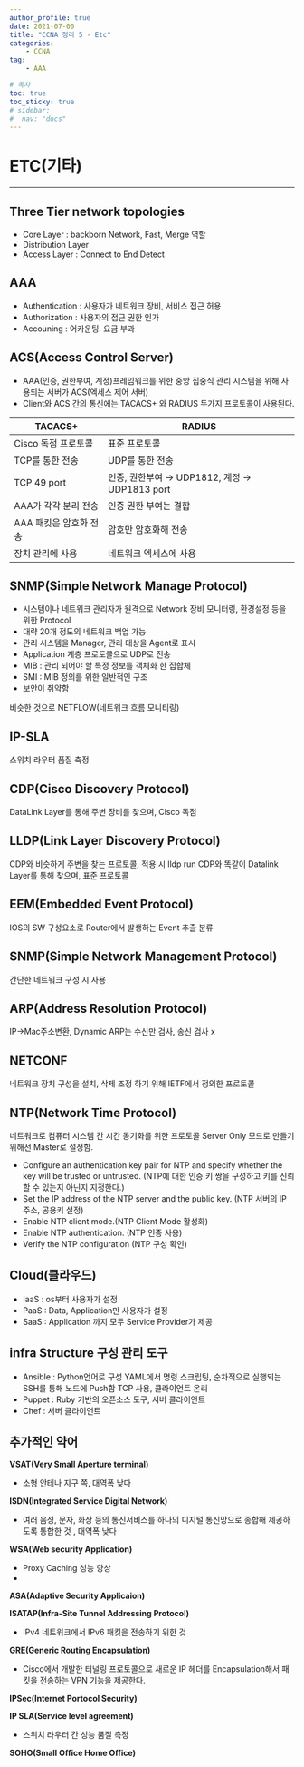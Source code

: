 ```yaml
---
author_profile: true
date: 2021-07-00
title: "CCNA 정리 5 - Etc"
categories: 
    - CCNA
tag: 
    - AAA

# 목차
toc: true  
toc_sticky: true 
# sidebar:
#  nav: "docs"
---
```


# ETC(기타)
---

## Three Tier network topologies

- Core Layer : backborn Network, Fast, Merge 역할
- Distribution Layer 
- Access Layer : Connect to End Detect


## AAA

- Authentication : 사용자가 네트워크 장비, 서비스 접근 허용
- Authorization : 사용자의 접근 권한 인가
- Accouning : 어카운팅. 요금 부과

## ACS(Access Control Server)

- AAA(인증, 권한부여, 계정)프레임워크를 위한 중앙 집중식 관리 시스템을 위해 사용되는 서버가 ACS(엑세스 제어 서버)
- Client와 ACS 간의 통신에는 TACACS+ 와 RADIUS 두가지 프로토콜이 사용된다.

|TACACS+|RADIUS|
|-|-|
|Cisco 독점 프로토콜|표준 프로토콜|
|TCP를 통한 전송|UDP를 통한 전송|
|TCP 49 port|인증, 권한부여 → UDP1812, 계정 → UDP1813 port|
|AAA가 각각 분리 전송|인증 권한 부여는 결합|
|AAA 패킷은 암호화 전송|암호만 암호화해 전송|
|장치 관리에 사용|네트워크 엑세스에 사용|



## SNMP(Simple Network Manage Protocol)

- 시스템이나 네트워크 관리자가 원격으로 Network 장비 모니터링, 환경설정 등을 위한 Protocol
- 대략 20개 정도의 네트워크 백업 가능
- 관리 시스템을 Manager, 관리 대상을 Agent로 표시
- Application 계층 프로토콜으로 UDP로 전송
- MIB : 관리 되어야 할 특정 정보를 객체화 한 집합체
- SMI : MIB 정의를 위한 일반적인 구조
- 보안이 취약함

비슷한 것으로 NETFLOW(네트워크 흐름 모니티링)

## IP-SLA 
스위치 라우터 품질 측정

## CDP(Cisco Discovery Protocol)
DataLink Layer를 통해 주변 장비를 찾으며, Cisco 독점

## LLDP(Link Layer Discovery Protocol)
CDP와 비슷하게 주변을 찾는 프로토콜, 적용 시 lldp run
CDP와 똑같이 Datalink Layer를 통해 찾으며, 표준 프로토콜

## EEM(Embedded Event Protocol)	
IOS의 SW 구성요소로 Router에서 발생하는 Event 추출 분류

## SNMP(Simple Network Management Protocol)	
간단한 네트워크 구성 시 사용

## ARP(Address Resolution Protocol)
IP→Mac주소변환, Dynamic ARP는 수신만 검사, 송신 검사 x

## NETCONF
네트워크 장치 구성을 설치, 삭제 조정 하기 위해 IETF에서 정의한 프로토콜

## NTP(Network Time Protocol)	
네트워크로 컴퓨터 시스템 간 시간 동기화를 위한 프로토콜
Server Only 모드로 만들기 위해선 Master로 설정함.
- Configure an authentication key pair for NTP and specify whether the key will be trusted or untrusted.
(NTP에 대한 인증 키 쌍을 구성하고 키를 신뢰할 수 있는지     아닌지 지정한다.)
- Set the IP address of the NTP server and the public key. (NTP 서버의 IP 주소, 공용키 설정)
- Enable NTP client mode.(NTP Client Mode 활성화)
- Enable NTP authentication. (NTP 인증 사용)
- Verify the NTP configuration (NTP 구성 확인)


## Cloud(클라우드)

- IaaS : os부터 사용자가 설정
- PaaS : Data, Application만 사용자가 설정
- SaaS : Application 까지 모두 Service Provider가 제공

## infra Structure 구성 관리 도구

- Ansible : Python언어로 구성 YAML에서 명령 스크립팅, 
순차적으로 실행되는 SSH를 통해 노드에 Push함
TCP 사용, 클라이언트 온리
- Puppet : Ruby 기반의 오픈소스 도구, 서버 클라이언트
- Chef : 서버 클라이언트

## 추가적인 약어

**VSAT(Very Small Aperture terminal)**
- 소형 안테나 지구 쪽, 대역폭 낮다

**ISDN(Integrated Service Digital Network)**
- 여러 음성, 문자, 화상 등의 통신서비스를 하나의 디지털 통신망으로 종합해 제공하도록 통합한 것 , 대역폭 낮다
  
**WSA(Web security Application)**
- Proxy Caching 성능 향상
- 
**ASA(Adaptive Security Applicaion)**

**ISATAP(Infra-Site Tunnel Addressing Protocol)**
- IPv4 네트워크에서 IPv6 패킷을 전송하기 위한 것

**GRE(Generic Routing Encapsulation)**
- Cisco에서 개발한 터널링 프로토콜으로 새로운 IP 헤더를 Encapsulation해서 패킷을 전송하는 VPN 기능을 제공한다.

**IPSec(Internet Portocol Security)**

**IP SLA(Service level agreement)**
- 스위치 라우터 간 성능 품질 측정
  
**SOHO(Small Office Home Office)**